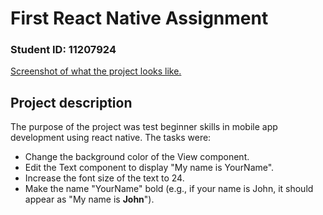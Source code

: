 # First React Native Assignment

### Student ID: 11207924
[Screenshot of what the project looks like.](./assignment2.png)

## Project description
The purpose of the project was test beginner skills in mobile app development using react native.
The tasks were:
- Change the background color of the View component.
- Edit the Text component to display "My name is YourName".
- Increase the font size of the text to 24.
- Make the name "YourName" bold (e.g., if your name is John, it should appear as "My name is **John**").
